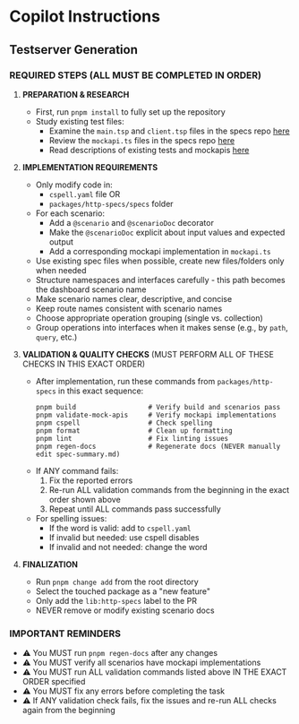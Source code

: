 # Copilot Instructions

## Testserver Generation

### REQUIRED STEPS (ALL MUST BE COMPLETED IN ORDER)

1. **PREPARATION & RESEARCH**
   - First, run `pnpm install` to fully set up the repository
   - Study existing test files:
     - Examine the `main.tsp` and `client.tsp` files in the specs repo [here][spector-tests]
     - Review the `mockapi.ts` files in the specs repo [here][spector-tests]
     - Read descriptions of existing tests and mockapis [here][spector-description]

2. **IMPLEMENTATION REQUIREMENTS**
   - Only modify code in:
     - `cspell.yaml` file OR
     - `packages/http-specs/specs` folder
   - For each scenario:
     - Add a `@scenario` and `@scenarioDoc` decorator
     - Make the `@scenarioDoc` explicit about input values and expected output
     - Add a corresponding mockapi implementation in `mockapi.ts`
   - Use existing spec files when possible, create new files/folders only when needed
   - Structure namespaces and interfaces carefully - this path becomes the dashboard scenario name
   - Make scenario names clear, descriptive, and concise
   - Keep route names consistent with scenario names
   - Choose appropriate operation grouping (single vs. collection)
   - Group operations into interfaces when it makes sense (e.g., by `path`, `query`, etc.)

3. **VALIDATION & QUALITY CHECKS** (MUST PERFORM ALL OF THESE CHECKS IN THIS EXACT ORDER)
   - After implementation, run these commands from `packages/http-specs` in this exact sequence:
     ```
     pnpm build                  # Verify build and scenarios pass
     pnpm validate-mock-apis     # Verify mockapi implementations
     pnpm cspell                 # Check spelling
     pnpm format                 # Clean up formatting
     pnpm lint                   # Fix linting issues
     pnpm regen-docs             # Regenerate docs (NEVER manually edit spec-summary.md)
     ```
   - If ANY command fails:
     1. Fix the reported errors
     2. Re-run ALL validation commands from the beginning in the exact order shown above
     3. Repeat until ALL commands pass successfully
   - For spelling issues:
     - If the word is valid: add to `cspell.yaml`
     - If invalid but needed: use cspell disables
     - If invalid and not needed: change the word

4. **FINALIZATION**
   - Run `pnpm change add` from the root directory
   - Select the touched package as a "new feature"
   - Only add the `lib:http-specs` label to the PR
   - NEVER remove or modify existing scenario docs

### IMPORTANT REMINDERS
- ⚠️ You MUST run `pnpm regen-docs` after any changes
- ⚠️ You MUST verify all scenarios have mockapi implementations
- ⚠️ You MUST run ALL validation commands listed above IN THE EXACT ORDER specified
- ⚠️ You MUST fix any errors before completing the task
- ⚠️ If ANY validation check fails, fix the issues and re-run ALL checks again from the beginning

<!-- References -->

[spector-tests]: https://github.com/microsoft/typespec/tree/main/packages/http-specs/specs
[spector-description]: https://github.com/microsoft/typespec/blob/main/packages/http-specs/spec-summary.md
